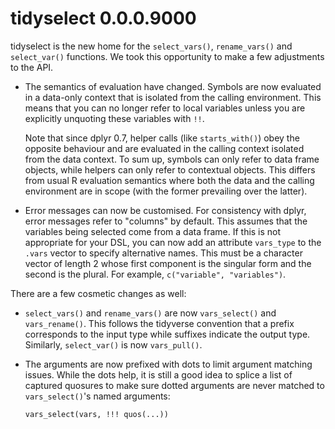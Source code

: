 
# tidyselect 0.0.0.9000

tidyselect is the new home for the `select_vars()`, `rename_vars()`
and `select_var()` functions. We took this opportunity to make a few
adjustments to the API.

* The semantics of evaluation have changed. Symbols are now evaluated
  in a data-only context that is isolated from the calling
  environment. This means that you can no longer refer to local
  variables unless you are explicitly unquoting these variables with
  `!!`.

  Note that since dplyr 0.7, helper calls (like `starts_with()`) obey
  the opposite behaviour and are evaluated in the calling context
  isolated from the data context. To sum up, symbols can only refer to
  data frame objects, while helpers can only refer to contextual
  objects. This differs from usual R evaluation semantics where both
  the data and the calling environment are in scope (with the former
  prevailing over the latter).

* Error messages can now be customised. For consistency with dplyr,
  error messages refer to "columns" by default. This assumes that the
  variables being selected come from a data frame. If this is not
  appropriate for your DSL, you can now add an attribute `vars_type`
  to the `.vars` vector to specify alternative names. This must be a
  character vector of length 2 whose first component is the singular
  form and the second is the plural. For example, `c("variable",
  "variables")`.



There are a few cosmetic changes as well:

* `select_vars()` and `rename_vars()` are now `vars_select()` and
  `vars_rename()`. This follows the tidyverse convention that a prefix
  corresponds to the input type while suffixes indicate the output
  type. Similarly, `select_var()` is now `vars_pull()`.

* The arguments are now prefixed with dots to limit argument matching
  issues. While the dots help, it is still a good idea to splice a
  list of captured quosures to make sure dotted arguments are never
  matched to `vars_select()`'s named arguments:

  ```
  vars_select(vars, !!! quos(...))
  ```
